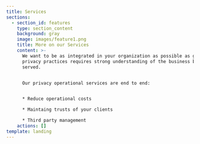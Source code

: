 ```yaml
---
title: Services
sections:
  - section_id: features
    type: section_content
    background: gray
    image: images/feature1.png
    title: More on our Services
    content: >-
      We want to be as integrated in your organization as possible as good
      privacy practices requires strong understanding of the business being
      served.


      Our privacy operational services are end to end:


      * Reduce operational costs

      * Maintaing trusts of your clients

      * Third party management
    actions: []
template: landing
---
```

